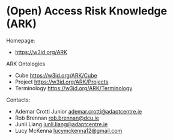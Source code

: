 (Open) Access Risk Knowledge (ARK)
===

Homepage:
* https://w3id.org/ARK

ARK Ontologies
* Cube <https://w3id.org/ARK/Cube>
* Project <https://w3id.org/ARK/Projects>
* Terminology <https://w3id.org/ARK/Terminology>

Contacts: 
* Ademar Crotti Junior <ademar.crotti@adaptcentre.ie>
* Rob Brennan <rob.brennan@dcu.ie>
* Junli Liang <junli.liang@adaptcentre.ie>
* Lucy McKenna <lucymckenna12@gmail.com>
